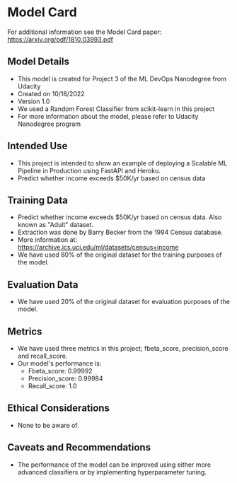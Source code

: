 # Model Card

For additional information see the Model Card paper: https://arxiv.org/pdf/1810.03993.pdf

## Model Details
- This model is created for Project 3 of the ML DevOps Nanodegree from Udacity
- Created on 10/18/2022
- Version 1.0
- We used a Random Forest Classifier from scikit-learn in this project
- For more information about the model, please refer to Udacity Nanodegree program
## Intended Use
- This project is intended to show an example of deploying a Scalable ML Pipeline in Production using FastAPI and Heroku.
- Predict whether income exceeds $50K/yr based on census data
## Training Data
- Predict whether income exceeds $50K/yr based on census data. Also known as "Adult" dataset.
- Extraction was done by Barry Becker from the 1994 Census database.
- More information at: https://archive.ics.uci.edu/ml/datasets/census+income
- We have used 80% of the original dataset for the training purposes of the model.
## Evaluation Data
- We have used 20% of the original dataset for evaluation purposes of the model.
## Metrics
- We have used three metrics in this project; fbeta_score, precision_score and recall_score.
- Our model's performance is:
  - Fbeta_score: 0.99992
  - Precision_score: 0.99984
  - Recall_score: 1.0

## Ethical Considerations
- None to be aware of.
## Caveats and Recommendations
- The performance of the model can be improved using either more advanced classifiers or by implementing hyperparameter tuning.